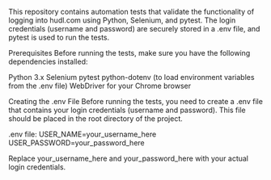 
This repository contains automation tests that validate the functionality of logging into hudl.com using Python, Selenium, and pytest. The login credentials (username and password) are securely stored in a .env file, and pytest is used to run the tests.

Prerequisites
Before running the tests, make sure you have the following dependencies installed:

Python 3.x
Selenium
pytest
python-dotenv (to load environment variables from the .env file)
WebDriver for your Chrome browser

Creating the .env File
Before running the tests, you need to create a .env file that contains your login credentials (username and password). This file should be placed in the root directory of the project.

.env file:
USER_NAME=your_username_here
USER_PASSWORD=your_password_here

Replace your_username_here and your_password_here with your actual login credentials.

